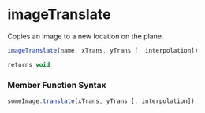 # imageTranslate

 Copies an image to a new location on the plane.

```javascript
imageTranslate(name, xTrans, yTrans [, interpolation])
```

```javascript
returns void
```
### Member Function Syntax

```javascript
someImage.translate(xTrans, yTrans [, interpolation])
```

